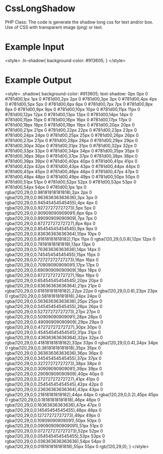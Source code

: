 # CssLongShadow
PHP Class: The code is generate the shadow long css for text and/or box.
Use of CSS with transparent image (png) or text.

# Example Input
<?php 
    require_once('CssLongShadow.php');
?>

\<style\>
.ln-shadow{
    background-color: #913605;
    <?=CssLongShadow::get('text', "#913605", 55, true, false, 'right');?>
}
\</style\>

# Example Output

\<style\>
.shadow{
    background-color: #913605;
    text-shadow: 0px 0px 0 #781d00,1px 1px 0 #781d00,2px 2px 0 #781d00,3px 3px 0 #781d00,4px 4px 0 #781d00,5px 5px 0 #781d00,6px 6px 0 #781d00,7px 7px 0 #781d00,8px 8px 0 #781d00,9px 9px 0 #781d00,10px 10px 0 #781d00,11px 11px 0 #781d00,12px 12px 0 #781d00,13px 13px 0 #781d00,14px 14px 0 #781d00,15px 15px 0 #781d00,16px 16px 0 #781d00,17px 17px 0 #781d00,18px 18px 0 #781d00,19px 19px 0 #781d00,20px 20px 0 #781d00,21px 21px 0 #781d00,22px 22px 0 #781d00,23px 23px 0 #781d00,24px 24px 0 #781d00,25px 25px 0 #781d00,26px 26px 0 #781d00,27px 27px 0 #781d00,28px 28px 0 #781d00,29px 29px 0 #781d00,30px 30px 0 #781d00,31px 31px 0 #781d00,32px 32px 0 #781d00,33px 33px 0 #781d00,34px 34px 0 #781d00,35px 35px 0 #781d00,36px 36px 0 #781d00,37px 37px 0 #781d00,38px 38px 0 #781d00,39px 39px 0 #781d00,40px 40px 0 #781d00,41px 41px 0 #781d00,42px 42px 0 #781d00,43px 43px 0 #781d00,44px 44px 0 #781d00,45px 45px 0 #781d00,46px 46px 0 #781d00,47px 47px 0 #781d00,48px 48px 0 #781d00,49px 49px 0 #781d00,50px 50px 0 #781d00,51px 51px 0 #781d00,52px 52px 0 #781d00,53px 53px 0 #781d00,54px 54px 0 #781d00,1px 1px 0 rgba(120,29,0,0.98181818181818),2px 2px 0 rgba(120,29,0,0.96363636363636),3px 3px 0 rgba(120,29,0,0.94545454545455),4px 4px 0 rgba(120,29,0,0.92727272727273),5px 5px 0 rgba(120,29,0,0.90909090909091),6px 6px 0 rgba(120,29,0,0.89090909090909),7px 7px 0 rgba(120,29,0,0.87272727272727),8px 8px 0 rgba(120,29,0,0.85454545454545),9px 9px 0 rgba(120,29,0,0.83636363636364),10px 10px 0 rgba(120,29,0,0.81818181818182),11px 11px 0 rgba(120,29,0,0.8),12px 12px 0 rgba(120,29,0,0.78181818181818),13px 13px 0 rgba(120,29,0,0.76363636363636),14px 14px 0 rgba(120,29,0,0.74545454545455),15px 15px 0 rgba(120,29,0,0.72727272727273),16px 16px 0 rgba(120,29,0,0.70909090909091),17px 17px 0 rgba(120,29,0,0.69090909090909),18px 18px 0 rgba(120,29,0,0.67272727272727),19px 19px 0 rgba(120,29,0,0.65454545454545),20px 20px 0 rgba(120,29,0,0.63636363636364),21px 21px 0 rgba(120,29,0,0.61818181818182),22px 22px 0 rgba(120,29,0,0.6),23px 23px 0 rgba(120,29,0,0.58181818181818),24px 24px 0 rgba(120,29,0,0.56363636363636),25px 25px 0 rgba(120,29,0,0.54545454545455),26px 26px 0 rgba(120,29,0,0.52727272727273),27px 27px 0 rgba(120,29,0,0.50909090909091),28px 28px 0 rgba(120,29,0,0.49090909090909),29px 29px 0 rgba(120,29,0,0.47272727272727),30px 30px 0 rgba(120,29,0,0.45454545454545),31px 31px 0 rgba(120,29,0,0.43636363636364),32px 32px 0 rgba(120,29,0,0.41818181818182),33px 33px 0 rgba(120,29,0,0.4),34px 34px 0 rgba(120,29,0,0.38181818181818),35px 35px 0 rgba(120,29,0,0.36363636363636),36px 36px 0 rgba(120,29,0,0.34545454545455),37px 37px 0 rgba(120,29,0,0.32727272727273),38px 38px 0 rgba(120,29,0,0.30909090909091),39px 39px 0 rgba(120,29,0,0.29090909090909),40px 40px 0 rgba(120,29,0,0.27272727272727),41px 41px 0 rgba(120,29,0,0.25454545454545),42px 42px 0 rgba(120,29,0,0.23636363636364),43px 43px 0 rgba(120,29,0,0.21818181818182),44px 44px 0 rgba(120,29,0,0.2),45px 45px 0 rgba(120,29,0,0.18181818181818),46px 46px 0 rgba(120,29,0,0.16363636363636),47px 47px 0 rgba(120,29,0,0.14545454545455),48px 48px 0 rgba(120,29,0,0.12727272727273),49px 49px 0 rgba(120,29,0,0.10909090909091),50px 50px 0 rgba(120,29,0,0.090909090909091),51px 51px 0 rgba(120,29,0,0.072727272727273),52px 52px 0 rgba(120,29,0,0.054545454545455),53px 53px 0 rgba(120,29,0,0.036363636363636),54px 54px 0 rgba(120,29,0,0.018181818181818),55px 55px 0 rgb(120,29,0);
    }
\</style\>
